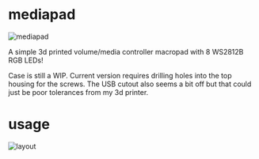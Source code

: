 # mediapad

![mediapad](https://i.imgur.com/mGlCOlwl.jpg)

A simple 3d printed volume/media controller macropad with 8 WS2812B RGB LEDs!

Case is still a WIP. Current version requires drilling holes into the top housing for the screws. The USB cutout also seems a bit off but that could just be poor tolerances from my 3d printer.


# usage
![layout](https://i.imgur.com/gsNmhWS.png)
